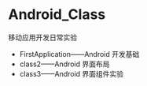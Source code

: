 # Android_Class 

移动应用开发日常实验

- FirstApplication——Android 开发基础
- class2——Android 界面布局
- class3——Android 界面组件实验
